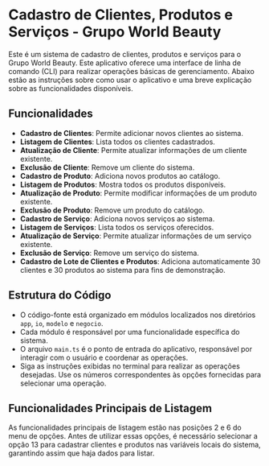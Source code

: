 # Cadastro de Clientes, Produtos e Serviços - Grupo World Beauty

Este é um sistema de cadastro de clientes, produtos e serviços para o Grupo World Beauty. Este aplicativo oferece uma interface de linha de comando (CLI) para realizar operações básicas de gerenciamento. Abaixo estão as instruções sobre como usar o aplicativo e uma breve explicação sobre as funcionalidades disponíveis.

## Funcionalidades

- **Cadastro de Clientes**: Permite adicionar novos clientes ao sistema.
- **Listagem de Clientes**: Lista todos os clientes cadastrados.
- **Atualização de Cliente**: Permite atualizar informações de um cliente existente.
- **Exclusão de Cliente**: Remove um cliente do sistema.
- **Cadastro de Produto**: Adiciona novos produtos ao catálogo.
- **Listagem de Produtos**: Mostra todos os produtos disponíveis.
- **Atualização de Produto**: Permite modificar informações de um produto existente.
- **Exclusão de Produto**: Remove um produto do catálogo.
- **Cadastro de Serviço**: Adiciona novos serviços ao sistema.
- **Listagem de Serviços**: Lista todos os serviços oferecidos.
- **Atualização de Serviço**: Permite atualizar informações de um serviço existente.
- **Exclusão de Serviço**: Remove um serviço do sistema.
- **Cadastro de Lote de Clientes e Produtos**: Adiciona automaticamente 30 clientes e 30 produtos ao sistema para fins de demonstração.

## Estrutura do Código

- O código-fonte está organizado em módulos localizados nos diretórios `app`, `io`, `modelo` e `negocio`.
- Cada módulo é responsável por uma funcionalidade específica do sistema.
- O arquivo `main.ts` é o ponto de entrada do aplicativo, responsável por interagir com o usuário e coordenar as operações.
- Siga as instruções exibidas no terminal para realizar as operações desejadas. Use os números correspondentes às opções fornecidas para selecionar uma operação.

## Funcionalidades Principais de Listagem

As funcionalidades principais de listagem estão nas posições 2 e 6 do menu de opções. Antes de utilizar essas opções, é necessário selecionar a opção 13 para cadastrar clientes e produtos nas variáveis locais do sistema, garantindo assim que haja dados para listar.
